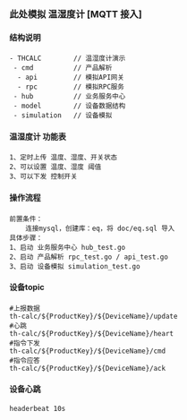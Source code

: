 ### 此处模拟 温湿度计 [MQTT 接入]

#### 结构说明
```
- THCALC        // 温湿度计演示
 - cmd          // 产品解析
  - api         // 模拟API网关
  - rpc         // 模拟RPC服务
 - hub          // 业务服务中心
 - model        // 设备数据结构
 - simulation   // 设备模拟
```
#### 温湿度计 功能表
```
1、定时上传 温度、湿度、开关状态
2、可以设置 温度、湿度 阈值
3、可以下发 控制开关
```

#### 操作流程
```
前置条件：
    连接mysql，创建库：eq，将 doc/eq.sql 导入
具体步骤：
1、启动 业务服务中心 hub_test.go
2、启动 产品解析 rpc_test.go / api_test.go
3、启动 设备模拟 simulation_test.go
```

#### 设备topic
```
#上报数据
th-calc/${ProductKey}/${DeviceName}/update  
#心跳
th-calc/${ProductKey}/${DeviceName}/heart
#指令下发
th-calc/${ProductKey}/${DeviceName}/cmd
#指令应答
th-calc/${ProductKey}/${DeviceName}/ack
```

#### 设备心跳
```
headerbeat 10s
```
        